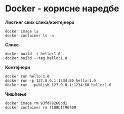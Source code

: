 # Docker - корисне наредбе

**Листинг свих слика/контејнера**

```
docker image ls
docker container ls -a
```

**Слике**

```
docker build -t hello:1.0 .
docker build --tag hello:1.0 .
```

**Контејнери**

```
docker run hello:1.0
docker run -p 127.0.0.1:1234:80 hello:1.0
docker run --publish 127.0.0.1:1234:80 hello:1.0
```

**Чишћење**

```
docker image rm 93fd78260bd1
docker container rm f108b1f96f09
```
